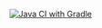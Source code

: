 [![Java CI with Gradle](https://github.com/Panelo56/Selenide/actions/workflows/gradle.yml/badge.svg)](https://github.com/Panelo56/Selenide/actions/workflows/gradle.yml)